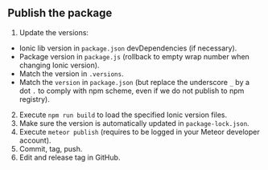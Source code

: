 ## Publish the package

1. Update the versions:

- Ionic lib version in `package.json` devDependencies (if necessary).
- Package version in `package.js` (rollback to empty wrap number when changing Ionic version).
- Match the version in `.versions`.
- Match the `version` in `package.json` (but replace the underscore `_` by a dot `.` to comply with npm scheme, even if we do not publish to npm registry).

2. Execute `npm run build` to load the specified Ionic version files.
3. Make sure the version is automatically updated in `package-lock.json`.
4. Execute `meteor publish` (requires to be logged in your Meteor developer account).
5. Commit, tag, push.
6. Edit and release tag in GitHub.
